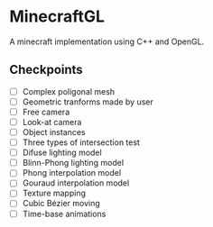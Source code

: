 # MinecraftGL

A minecraft implementation using C++ and OpenGL.

## Checkpoints

- [ ] Complex poligonal mesh
- [ ] Geometric tranforms made by user
- [ ] Free camera
- [ ] Look-at camera
- [ ] Object instances
- [ ] Three types of intersection test
- [ ] Difuse lighting model
- [ ] Blinn-Phong lighting model
- [ ] Phong interpolation model
- [ ] Gouraud interpolation model
- [ ] Texture mapping
- [ ] Cubic Bézier moving
- [ ] Time-base animations
